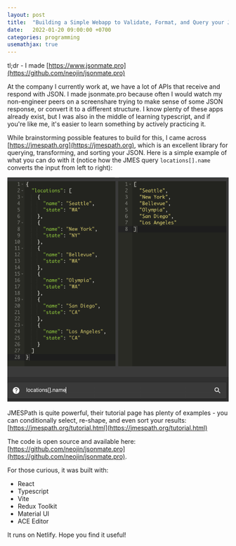 ```yaml
---
layout: post
title:  "Building a Simple Webapp to Validate, Format, and Query your JSON"
date:   2022-01-20 09:00:00 +0700
categories: programming
usemathjax: true
---
```


tl;dr - I made [https://www.jsonmate.pro](https://github.com/neojin/jsonmate.pro)

At the company I currently work at, we have a lot of APIs that receive and respond with JSON. I made jsonmate.pro because often I would watch my non-engineer peers on a screenshare trying to make sense of some JSON response, or convert it to a different structure. I know plenty of these apps already exist, but I was also in the middle of learning typescript, and if you're like me, it's easier to learn something by actively practicing it.

While brainstorming possible features to build for this, I came across [https://jmespath.org](https://jmespath.org), which is an excellent library for querying, transforming, and sorting your JSON. Here is a simple example of what you can do with it (notice how the JMES query `locations[].name` converts the input from left to right):

![Alt text](image.png)

JMESPath is quite powerful, their tutorial page has plenty of examples - you can conditionally select, re-shape, and even sort your results: [https://jmespath.org/tutorial.html](https://jmespath.org/tutorial.html)

The code is open source and available here: [https://github.com/neojin/jsonmate.pro](https://github.com/neojin/jsonmate.pro).

For those curious, it was built with:

- React
- Typescript
- Vite
- Redux Toolkit
- Material UI
- ACE Editor

It runs on Netlify. Hope you find it useful!
